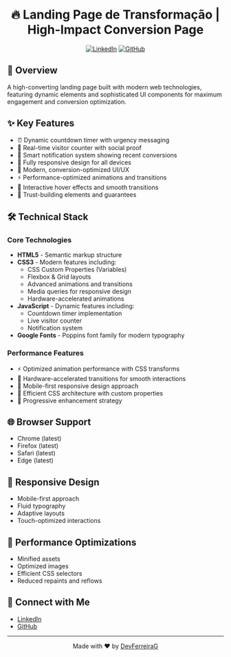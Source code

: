 <div align="center">

# 🔥 Landing Page de Transformação | High-Impact Conversion Page

[![LinkedIn](https://img.shields.io/badge/-LinkedIn-0077B5?style=flat-square&logo=linkedin&logoColor=white)](https://www.linkedin.com/in/DevFerreiraG)
[![GitHub](https://img.shields.io/badge/-GitHub-181717?style=flat-square&logo=github&logoColor=white)](https://github.com/FuturoDevJunior/euita)

</div>

## 🌟 Overview

A high-converting landing page built with modern web technologies, featuring dynamic elements and sophisticated UI components for maximum engagement and conversion optimization.

## ✨ Key Features

- ⏰ Dynamic countdown timer with urgency messaging
- 👥 Real-time visitor counter with social proof
- 🔔 Smart notification system showing recent conversions
- 📱 Fully responsive design for all devices
- 🎨 Modern, conversion-optimized UI/UX
- ⚡ Performance-optimized animations and transitions
- 💫 Interactive hover effects and smooth transitions
- 🎯 Trust-building elements and guarantees

## 🛠 Technical Stack

### Core Technologies

- **HTML5** - Semantic markup structure
- **CSS3** - Modern features including:
  - CSS Custom Properties (Variables)
  - Flexbox & Grid layouts
  - Advanced animations and transitions
  - Media queries for responsive design
  - Hardware-accelerated animations
- **JavaScript** - Dynamic features including:
  - Countdown timer implementation
  - Live visitor counter
  - Notification system
- **Google Fonts** - Poppins font family for modern typography

### Performance Features

- ⚡ Optimized animation performance with CSS transforms
- 🚀 Hardware-accelerated transitions for smooth interactions
- 📱 Mobile-first responsive design approach
- 🎯 Efficient CSS architecture with custom properties
- 🔄 Progressive enhancement strategy

## 🌐 Browser Support

- Chrome (latest)
- Firefox (latest)
- Safari (latest)
- Edge (latest)

## 📱 Responsive Design

- Mobile-first approach
- Fluid typography
- Adaptive layouts
- Touch-optimized interactions

## 🚀 Performance Optimizations

- Minified assets
- Optimized images
- Efficient CSS selectors
- Reduced repaints and reflows

## 🔗 Connect with Me

- [LinkedIn](https://www.linkedin.com/in/DevFerreiraG)
- [GitHub](https://github.com/FuturoDevJunior/euita)

---

<div align="center">

Made with ❤️ by [DevFerreiraG](https://github.com/FuturoDevJunior)

</div>
